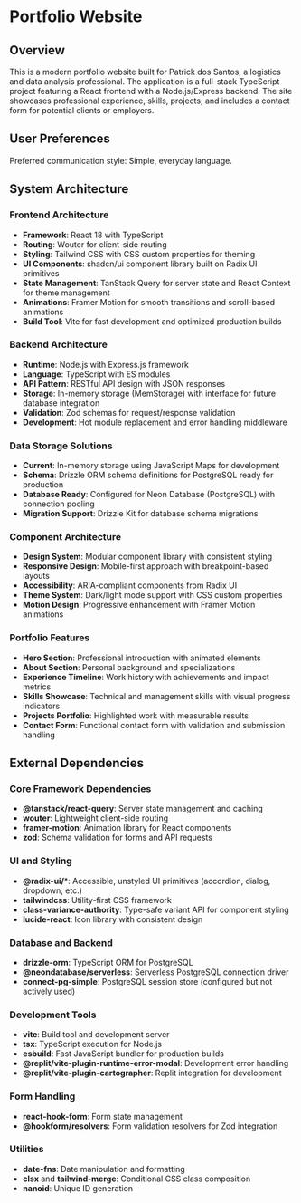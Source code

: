 # Portfolio Website

## Overview

This is a modern portfolio website built for Patrick dos Santos, a logistics and data analysis professional. The application is a full-stack TypeScript project featuring a React frontend with a Node.js/Express backend. The site showcases professional experience, skills, projects, and includes a contact form for potential clients or employers.

## User Preferences

Preferred communication style: Simple, everyday language.

## System Architecture

### Frontend Architecture
- **Framework**: React 18 with TypeScript
- **Routing**: Wouter for client-side routing
- **Styling**: Tailwind CSS with CSS custom properties for theming
- **UI Components**: shadcn/ui component library built on Radix UI primitives
- **State Management**: TanStack Query for server state and React Context for theme management
- **Animations**: Framer Motion for smooth transitions and scroll-based animations
- **Build Tool**: Vite for fast development and optimized production builds

### Backend Architecture
- **Runtime**: Node.js with Express.js framework
- **Language**: TypeScript with ES modules
- **API Pattern**: RESTful API design with JSON responses
- **Storage**: In-memory storage (MemStorage) with interface for future database integration
- **Validation**: Zod schemas for request/response validation
- **Development**: Hot module replacement and error handling middleware

### Data Storage Solutions
- **Current**: In-memory storage using JavaScript Maps for development
- **Schema**: Drizzle ORM schema definitions for PostgreSQL ready for production
- **Database Ready**: Configured for Neon Database (PostgreSQL) with connection pooling
- **Migration Support**: Drizzle Kit for database schema migrations

### Component Architecture
- **Design System**: Modular component library with consistent styling
- **Responsive Design**: Mobile-first approach with breakpoint-based layouts
- **Accessibility**: ARIA-compliant components from Radix UI
- **Theme System**: Dark/light mode support with CSS custom properties
- **Motion Design**: Progressive enhancement with Framer Motion animations

### Portfolio Features
- **Hero Section**: Professional introduction with animated elements
- **About Section**: Personal background and specializations
- **Experience Timeline**: Work history with achievements and impact metrics
- **Skills Showcase**: Technical and management skills with visual progress indicators
- **Projects Portfolio**: Highlighted work with measurable results
- **Contact Form**: Functional contact form with validation and submission handling

## External Dependencies

### Core Framework Dependencies
- **@tanstack/react-query**: Server state management and caching
- **wouter**: Lightweight client-side routing
- **framer-motion**: Animation library for React components
- **zod**: Schema validation for forms and API requests

### UI and Styling
- **@radix-ui/***: Accessible, unstyled UI primitives (accordion, dialog, dropdown, etc.)
- **tailwindcss**: Utility-first CSS framework
- **class-variance-authority**: Type-safe variant API for component styling
- **lucide-react**: Icon library with consistent design

### Database and Backend
- **drizzle-orm**: TypeScript ORM for PostgreSQL
- **@neondatabase/serverless**: Serverless PostgreSQL connection driver
- **connect-pg-simple**: PostgreSQL session store (configured but not actively used)

### Development Tools
- **vite**: Build tool and development server
- **tsx**: TypeScript execution for Node.js
- **esbuild**: Fast JavaScript bundler for production builds
- **@replit/vite-plugin-runtime-error-modal**: Development error handling
- **@replit/vite-plugin-cartographer**: Replit integration for development

### Form Handling
- **react-hook-form**: Form state management
- **@hookform/resolvers**: Form validation resolvers for Zod integration

### Utilities
- **date-fns**: Date manipulation and formatting
- **clsx** and **tailwind-merge**: Conditional CSS class composition
- **nanoid**: Unique ID generation